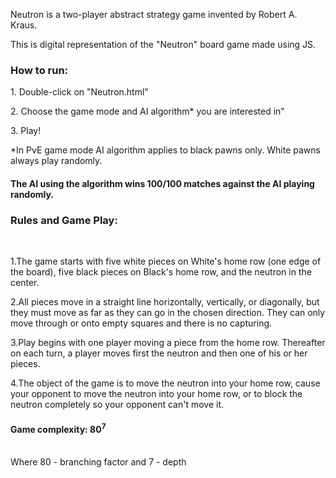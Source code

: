 <p>Neutron is a two-player abstract strategy game invented by Robert A. Kraus.</p>
<p>This is digital representation of the "Neutron" board game made using JS.</p>

<h3>How to run:</h3>
<p>1. Double-click on "Neutron.html"</p>
<p>2. Choose the game mode and AI algorithm* you are interested in"</p>
<p>3. Play!</p>

*In PvE game mode AI algorithm applies to black pawns only. White pawns always play randomly.

<h4>The AI using the algorithm wins 100/100 matches against the AI playing randomly.

<h3 style=>Rules and Game Play:</h3> <br>
<p>1.The game starts with five white pieces on White's home row (one edge of the board), five black pieces on Black's home row, and the neutron in the center. </p>
<p>2.All pieces move in a straight line horizontally, vertically, or diagonally, but they must move as far as they can go in the chosen direction. They can only move through or onto empty squares and there is no capturing.</p>
<p>3.Play begins with one player moving a piece from the home row. Thereafter on each turn, a player moves first the neutron and then one of his or her pieces.</p>
<p>4.The object of the game is to move the neutron into your home row, cause your opponent to move the neutron into your home row, or to block the neutron completely so your opponent can't move it.</p>

<h4>Game complexity:  80<sup>7</sup></h4><br> 
Where 80 - branching factor and
7 - depth
